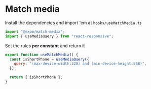 # Match media

Install the dependencies and import 'em at `hooks/useMatchMedia.ts`

```js
import "@expo/match-media";
import { useMediaQuery } from "react-responsive";
```

Set the rules **per constant** and return it

```js
export function useMatchMedia() {
  const isShortPhone = useMediaQuery({
    query: "(max-device-width:320) and (min-device-height:568)",
  });

  return { isShortPhone };
}
```
